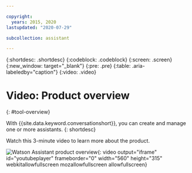 ```yaml
---

copyright:
  years: 2015, 2020
lastupdated: "2020-07-29"

subcollection: assistant

---
```


{:shortdesc: .shortdesc}
{:codeblock: .codeblock}
{:screen: .screen}
{:new_window: target="_blank"}
{:pre: .pre}
{:table: .aria-labeledby="caption"}
{:video: .video}

# Video: Product overview
{: #tool-overview}

With {{site.data.keyword.conversationshort}}, you can create and manage one or more assistants.
{: shortdesc}

Watch this 3-minute video to learn more about the product.

![Watson Assistant product overview](https://www.youtube.com/embed/97IamYD_Cp0){: video output="iframe" id="youtubeplayer" frameborder="0" width="560" height="315" webkitallowfullscreen mozallowfullscreen allowfullscreen}

